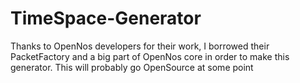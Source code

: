 # TimeSpace-Generator

Thanks to OpenNos developers for their work, I borrowed their PacketFactory and a big part of OpenNos core in order to make this generator. This will probably go OpenSource at some point